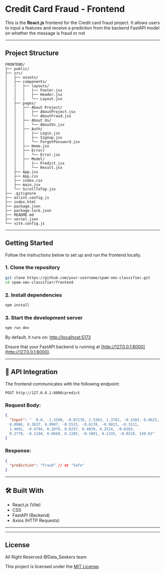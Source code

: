 
#  Credit Card Fraud - Frontend
 

This is the **React.js** frontend for the Credit card fraud project. It allows users to input a features and receive a prediction from the backend FastAPI model on whether the message is fraud or not

---

## Project Structure

```
FRONTEND/
├── public/
├── src/
│   ├── assets/
│   ├── components/
│   │   ├── layouts/
│   │   │   ├── Footer.jsx
│   │   │   ├── Header.jsx
│   │   │   └── Layout.jsx
│   ├── pages/
│   │   ├── About Project/
│   │   │   ├── AboutProject.jsx
│   │   │   └── AboutFraud.jsx
│   │   ├── About Us/
│   │   │   └── AboutUs.jsx
│   │   ├── Auth/
│   │   │   ├── Login.jsx
│   │   │   ├── Signup.jsx
│   │   │   └── ForgetPassword.jsx
│   │   ├── Home.jsx
│   │   ├── Error/
│   │   │   └── Error.jsx
│   │   ├── Model/
│   │   │   ├── Predict.jsx
│   │   │   └── Result.jsx
│   ├── App.jsx
│   ├── App.css
│   ├── index.css
│   ├── main.jsx
│   └── ScrollToTop.jsx
├── .gitignore
├── eslint.config.js
├── index.html
├── package.json
├── package-lock.json
├── README.md
├── vercel.json
└── vite.config.js
```

---

##  Getting Started

Follow the instructions below to set up and run the frontend locally.

### 1. Clone the repository

```bash
git clone https://github.com/your-username/spam-sms-classifier.git
cd spam-sms-classifier/frontend
```

### 2. Install dependencies

```bash
npm install
```

### 3. Start the development server

```bash
npm run dev
```

By default, it runs on: [http://localhost:5173](http://localhost:5173)

Ensure that your FastAPI backend is running at [http://127.0.0.1:8000](http://127.0.0.1:8000).

---

## 🔗 API Integration

The frontend communicates with the following endpoint:

```
POST http://127.0.0.1:8000/predict
```

### Request Body:

```json
{
  "Input": "  0.0, -1.3598, -0.07278, 2.5363, 1.3781, -0.3383, 0.4623, 0.2395,
  0.0986, 0.3637, 0.0907, -0.5515, -0.6178, -0.9913, -0.3111,
  1.4681, -0.4704, 0.2079, 0.0257, 0.4039, 0.2514, -0.0183,
  0.2778, -0.1104, 0.0669, 0.1285, -0.1891, 0.1335, -0.0210, 149.62"
}
```

### Response:

```json
{
  "prediction": "Fraud" // or "Safe"
}
```

---

## 🛠 Built With

- React.js (Vite)
- CSS
- FastAPI (Backend)
- Axios (HTTP Requests)

---


---

##  License
All Right Reserved @Data_Seekers team

This project is licensed under the [MIT License](https://opensource.org/licenses/MIT).
